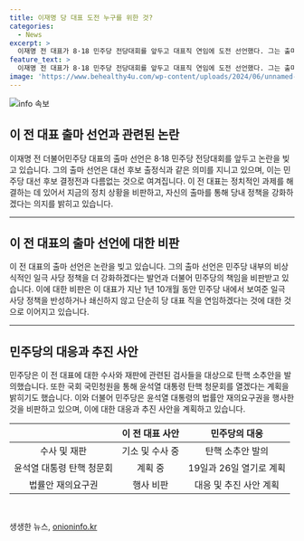 ```yaml
---
title: 이재명 당 대표 도전 누구를 위한 것?
categories:
  - News
excerpt: >
  이재명 전 대표가 8·18 민주당 전당대회를 앞두고 대표직 연임에 도전 선언했다. 그는 출마 선언에서 정치적 책임에 대해 언급하며, 민주당의 사법 리스크와 일방적인 입법 폭주에 대한 비판을 받았다. 그러나 이에도 불구하고 대표직 연임에 도전하여 민주당의 정책을 더 강화하겠다는 의지를 보였다. 현재 민주당은 이 대표에 대한 수사와 재판을 탄핵 소추안 발의하고 있다.
feature_text: >
  이재명 전 대표가 8·18 민주당 전당대회를 앞두고 대표직 연임에 도전 선언했다. 그는 출마 선언에서 정치적 책임에 대해 언급하며, 민주당의 사법 리스크와 일방적인 입법 폭주에 대한 비판을 받았다. 그러나 이에도 불구하고 대표직 연임에 도전하여 민주당의 정책을 더 강화하겠다는 의지를 보였다. 현재 민주당은 이 대표에 대한 수사와 재판을 탄핵 소추안 발의하고 있다.
image: 'https://www.behealthy4u.com/wp-content/uploads/2024/06/unnamed-file.png'
---
```


<p><img src="https://www.behealthy4u.com/wp-content/uploads/2024/06/unnamed-file.png" alt="info 속보" /></p>

<h2 data-ke-size="size26">이 전 대표 출마 선언과 관련된 논란</h2>

<p data-ke-size="size16">이재명 전 더불어민주당 대표의 출마 선언은 8·18 민주당 전당대회를 앞두고 논란을 빚고 있습니다. 그의 출마 선언은 대선 후보 출정식과 같은 의미를 지니고 있으며, 이는 민주당 대선 후보 결정전과 다름없는 것으로 여겨집니다. 이 전 대표는 정치적인 과제를 해결하는 데 있어서 지금의 정치 상황을 비판하고, 자신의 출마를 통해 당내 정책을 강화하겠다는 의지를 밝히고 있습니다.</p>

<hr>

<h2 data-ke-size="size26">이 전 대표의 출마 선언에 대한 비판</h2>

<p data-ke-size="size16">이 전 대표의 출마 선언은 논란을 빚고 있습니다. 그의 출마 선언은 민주당 내부의 비상식적인 일극 사당 정책을 더 강화하겠다는 발언과 더불어 민주당의 책임을 비판받고 있습니다. 이에 대한 비판은 이 대표가 지난 1년 10개월 동안 민주당 내에서 보여준 일극 사당 정책을 반성하거나 쇄신하지 않고 단순히 당 대표 직을 연임하겠다는 것에 대한 것으로 이어지고 있습니다.</p>

<hr>

<h2 data-ke-size="size26">민주당의 대응과 추진 사안</h2>

<p data-ke-size="size16">민주당은 이 전 대표에 대한 수사와 재판에 관련된 검사들을 대상으로 탄핵 소추안을 발의했습니다. 또한 국회 국민청원을 통해 윤석열 대통령 탄핵 청문회를 열겠다는 계획을 밝히기도 했습니다. 이와 더불어 민주당은 윤석열 대통령의 법률안 재의요구권을 행사한 것을 비판하고 있으며, 이에 대한 대응과 추진 사안을 계획하고 있습니다.</p>

<table>
<thead>
<tr>
<th style="text-align: center;"></th>
<th style="text-align: center;">이 전 대표 사안</th>
<th style="text-align: center;">민주당의 대응</th>
</tr>
</thead>
<tbody>
<tr>
<td style="text-align: center;">수사 및 재판</td>
<td style="text-align: center;">기소 및 수사 중</td>
<td style="text-align: center;">탄핵 소추안 발의</td>
</tr>
<tr>
<td style="text-align: center;">윤석열 대통령 탄핵 청문회</td>
<td style="text-align: center;">계획 중</td>
<td style="text-align: center;">19일과 26일 열기로 계획</td>
</tr>
<tr>
<td style="text-align: center;">법률안 재의요구권</td>
<td style="text-align: center;">행사 비판</td>
<td style="text-align: center;">대응 및 추진 사안 계획</td>
</tr>
</tbody>
</table>

<p data-ke-size="size16">&nbsp;</p>
생생한 뉴스, <a href="https://onioninfo.kr" rel="dofollow">onioninfo.kr</a>


